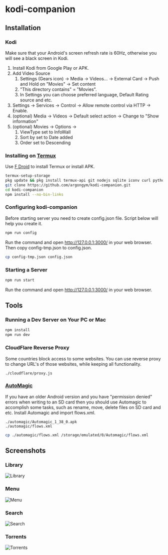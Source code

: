 # kodi-companion

## Installation

### Kodi
Make sure that your Android's screen refresh rate is 60Hz, otherwise you will see a black screen in Kodi.

1. Install Kodi from Google Play or APK.
2. Add Video Source
	1. Settings (Gears icon) -> Media -> Videos... -> External Card -> Push and Hold on "Movies" -> Set content
	2. "This directory contains" = "Movies".
	3. In Settings you can choose preferred language, Default Rating source and etc.
3. Settings -> Services -> Control -> Allow remote control via HTTP -> Enable.
4. (optional) Media -> Videos -> Default select action -> Change to "Show information"
5. (optional) Movies -> Options ->
	1. ViewType set to InfoWall
	2. Sort by set to Date added
	3. Order set to Descending

### Installing on [Termux](https://termux.dev/)
Use [F Droid](https://f-droid.org/) to install Termux or install APK.
```bash
termux-setup-storage
pkg update && pkg install termux-api git nodejs sqlite iconv curl python
git clone https://github.com/argongym/kodi-companion.git
cd kodi-companion
npm install --no-bin-links
```

### Configuring kodi-companion
Before starting server you need to create config.json file. Script below will help you create it.
```bash
npm run config
```
Run the command and open http://127.0.0.1:3000/ in your web browser. Then copy config-tmp.json to config.json.
```bash
cp config-tmp.json config.json
```

### Starting a Server
```bash
npm run start
```
Run the command and open http://127.0.0.1:3000/ in your web browser.

## Tools

### Running a Dev Server on Your PC or Mac
```bash
npm install
npm run dev
```

### CloudFlare Reverse Proxy
Some countries block access to some websites. You can use reverse proxy to change URL's of those websites, while keeping all functionality.
```
./cloudflare/proxy.js
```

### [AutoMagic](https://automagic4android.com/download_en.html)
If you have an older Android version and you have "permission denied" errors when writing to an SD card then you should use Automagic to accomplish some tasks, such as rename, move, delete files on SD card and etc. Install Automagic and import flows.xml.
```
./automagic/Automagic_1_38_0.apk
./automagic/flows.xml
```
```bash
cp ./automagic/flows.xml /storage/emulated/0/Automagic/flows.xml
```

## Screenshots

### Library
![Library](./assets/images/screenshot-1.jpeg)

### Menu
![Menu](./assets/images/screenshot-2.jpeg)

### Search
![Search](./assets/images/screenshot-3.jpeg)

### Torrents
![Torrents](./assets/images/screenshot-3.jpeg)
